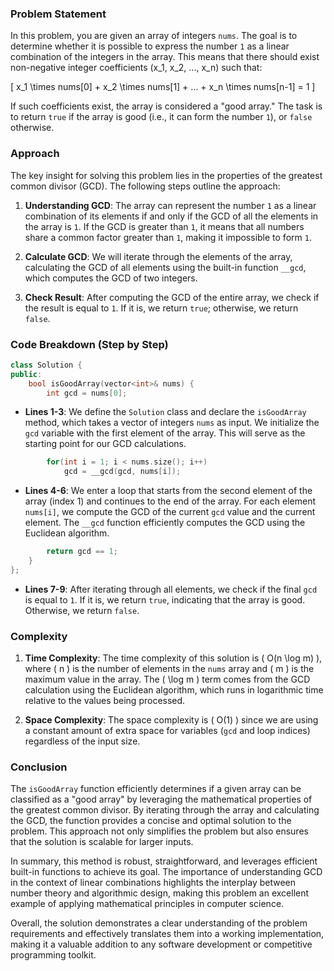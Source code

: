 
### Problem Statement
In this problem, you are given an array of integers `nums`. The goal is to determine whether it is possible to express the number `1` as a linear combination of the integers in the array. This means that there should exist non-negative integer coefficients \(x_1, x_2, ..., x_n\) such that:

\[ x_1 \times nums[0] + x_2 \times nums[1] + ... + x_n \times nums[n-1] = 1 \]

If such coefficients exist, the array is considered a "good array." The task is to return `true` if the array is good (i.e., it can form the number `1`), or `false` otherwise.

### Approach
The key insight for solving this problem lies in the properties of the greatest common divisor (GCD). The following steps outline the approach:

1. **Understanding GCD**: The array can represent the number `1` as a linear combination of its elements if and only if the GCD of all the elements in the array is `1`. If the GCD is greater than `1`, it means that all numbers share a common factor greater than `1`, making it impossible to form `1`.
  
2. **Calculate GCD**: We will iterate through the elements of the array, calculating the GCD of all elements using the built-in function `__gcd`, which computes the GCD of two integers.

3. **Check Result**: After computing the GCD of the entire array, we check if the result is equal to `1`. If it is, we return `true`; otherwise, we return `false`.

### Code Breakdown (Step by Step)

```cpp
class Solution {
public:
    bool isGoodArray(vector<int>& nums) {
        int gcd = nums[0];
```
- **Lines 1-3**: We define the `Solution` class and declare the `isGoodArray` method, which takes a vector of integers `nums` as input. We initialize the `gcd` variable with the first element of the array. This will serve as the starting point for our GCD calculations.

```cpp
        for(int i = 1; i < nums.size(); i++)
            gcd = __gcd(gcd, nums[i]);
```
- **Lines 4-6**: We enter a loop that starts from the second element of the array (index 1) and continues to the end of the array. For each element `nums[i]`, we compute the GCD of the current `gcd` value and the current element. The `__gcd` function efficiently computes the GCD using the Euclidean algorithm.

```cpp
        return gcd == 1;
    }
};
```
- **Lines 7-9**: After iterating through all elements, we check if the final `gcd` is equal to `1`. If it is, we return `true`, indicating that the array is good. Otherwise, we return `false`.

### Complexity
1. **Time Complexity**: The time complexity of this solution is \( O(n \log m) \), where \( n \) is the number of elements in the `nums` array and \( m \) is the maximum value in the array. The \( \log m \) term comes from the GCD calculation using the Euclidean algorithm, which runs in logarithmic time relative to the values being processed.

2. **Space Complexity**: The space complexity is \( O(1) \) since we are using a constant amount of extra space for variables (`gcd` and loop indices) regardless of the input size.

### Conclusion
The `isGoodArray` function efficiently determines if a given array can be classified as a "good array" by leveraging the mathematical properties of the greatest common divisor. By iterating through the array and calculating the GCD, the function provides a concise and optimal solution to the problem. This approach not only simplifies the problem but also ensures that the solution is scalable for larger inputs. 

In summary, this method is robust, straightforward, and leverages efficient built-in functions to achieve its goal. The importance of understanding GCD in the context of linear combinations highlights the interplay between number theory and algorithmic design, making this problem an excellent example of applying mathematical principles in computer science. 

Overall, the solution demonstrates a clear understanding of the problem requirements and effectively translates them into a working implementation, making it a valuable addition to any software development or competitive programming toolkit.